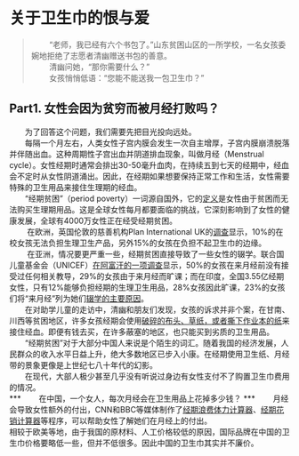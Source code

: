 # 关于卫生巾的恨与爱 
>&emsp;&emsp; “老师，我已经有六个书包了。”山东贫困山区的一所学校，一名女孩委婉地拒绝了志愿者清幽赠送书包的善意。    
&emsp;&emsp; 清幽问她，“那你需要什么？”  
&emsp;&emsp; 女孩悄悄低语：“您能不能送我一包卫生巾？”    
## Part1. 女性会因为贫穷而被月经打败吗？
&emsp;&emsp;为了回答这个问题，我们需要先把目光投向远处。  
&emsp;&emsp;每隔一个月左右，人类女性子宫内膜会发生一次自主增厚，子宫内膜崩溃脱落并伴随出血。这种周期性子宫出血并阴道排血现象，叫做月经（Menstrual cycle）。女性经期时通常会排出30-50毫升血肉，在持续五到七天的经期中，经血会不定时从女性阴道涌出。因此，在经期如果想要保持正常工作和生活，女性需要特殊的卫生用品来接住生理期的经血。  
&emsp;&emsp;“经期贫困”（period poverty）一词源自国外，它的[定义](https://www.collinsdictionary.com/submission/19192/period+poverty)是女性由于贫困而无法购买生理期用品。这是全球女性每月都要面临的挑战，它深刻影响到了女性的健康发展，全球有4000万女性正在经受经期贫困。  
&emsp;&emsp; 在欧洲，英国伦敦的慈善机构Plan International UK的[调查](https://plan-uk.org/media-centre/1-in-10-girls-have-been-unable-to-afford-sanitary-wear-survey-finds)显示，10%的在校女孩无法负担生理卫生产品，另外15%的女孩在负担不起卫生巾的边缘。  
&emsp;&emsp; 在亚洲，情况要更严重一些，经期贫困直接导致了一些女性的辍学。联合国儿童基金会（UNICEF）[在阿富汗的一项调查](https://wunrn.com/2016/07/afghanistan-menstruation-challenges-for-afghan-girls/)显示，50%的女孩在来月经前没有接受过任何相关教导，29%的女孩由于来月经而旷课；而在印度，全国3.55亿经期女性，只有12%能够负担经期的生理卫生用品，28%女孩因此旷课，23%的女孩们将“来月经”列为她们[辍学的主要原因](https://www.herreport.org/feminine-hygiene-products-around-the-world/)。  
&emsp;&emsp;在对助学儿童的走访中，清幽和朋友们发现，女孩的诉求并非个案，在甘南、川西等贫困地区，许多女孩经期会使用[破碎的布头、草纸，或者撕下作业本的纸](https://mp.weixin.qq.com/s/6A1UgW2CxK3OZP5kM7lVKQ)来接住经血。即便有钱去买，在许多蔽塞的地区，也只能买到劣质的卫生用品。  
&emsp;&emsp;“经期贫困”对于大部分中国人来说是个陌生的词汇。随着我国的经济发展，人民群众的收入水平日益上升，绝大多数地区已步入小康。在经期使用卫生纸、月经带的景象更像是上世纪七八十年代的幻影。  
&emsp;&emsp;在现代，大部人极少甚至几乎没有听说过身边有女性支付不了购置卫生巾费用的情况。  
*** &emsp;&emsp;在中国，一个女人，每次月经会在卫生用品上花掉多少钱？ ***
&emsp;&emsp;月经会导致女性额外的付出，CNN和BBC等媒体制作了[经期浪费体力计算器](https://edition.cnn.com/interactive/2018/10/health/period-poverty-calcuator-asequals-intl/)、[经期花销计算器](https://www.bbc.com/news/health-42013239)等程序，可以帮助女性了解她们在月经上的付出。    
相较于欧美等地，由于我国的原材料、人工价格较低的原因，国际品牌在中国的卫生巾价格要略低一些，但并不低很多。因此中国的卫生巾其实并不廉价。  
